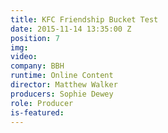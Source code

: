```yaml
---
title: KFC Friendship Bucket Test
date: 2015-11-14 13:35:00 Z
position: 7
img: 
video: 
company: BBH
runtime: Online Content
director: Matthew Walker
producers: Sophie Dewey
role: Producer
is-featured: 
---
```


